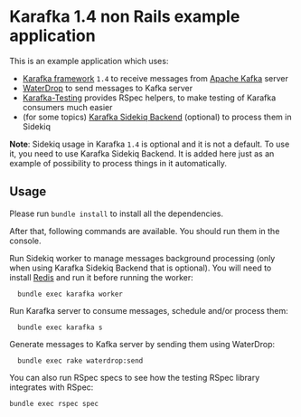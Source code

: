 # Karafka 1.4 non Rails example application

This is an example application which uses:

- [Karafka framework](https://github.com/karafka/karafka) `1.4` to receive messages from [Apache Kafka](http://kafka.apache.org/) server
- [WaterDrop](https://github.com/karafka/waterdrop) to send messages to Kafka server
- [Karafka-Testing](https://github.com/karafka/testing) provides RSpec helpers, to make testing of Karafka consumers much easier
- (for some topics) [Karafka Sidekiq Backend](https://github.com/karafka/karafka-sidekiq-backend) (optional) to process them in Sidekiq

**Note**: Sidekiq usage in Karafka `1.4` is optional and it is not a default. To use it, you need to use Karafka Sidekiq Backend. It is added here just as an example of possibility to process things in it automatically.

## Usage

Please run `bundle install` to install all the dependencies.

After that, following commands are available. You should run them in the console.

Run Sidekiq worker to manage messages background processing (only when using Karafka Sidekiq Backend that is optional). You will need to install [Redis](https://github.com/antirez/redis) and run it before running the worker:

```
  bundle exec karafka worker
```

Run Karafka server to consume messages, schedule and/or process them:

```
  bundle exec karafka s
```

Generate messages to Kafka server by sending them using WaterDrop:

```
  bundle exec rake waterdrop:send
```

You can also run RSpec specs to see how the testing RSpec library integrates with RSpec:

```
bundle exec rspec spec
```
